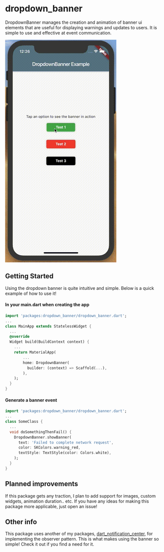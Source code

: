 # dropdown_banner
DropdownBanner manages the creation and animation of banner ui elements
that are useful for displaying warnings and updates to users. It is simple to use and effective at event communication.

![](demonstration.gif)

## Getting Started
Using the dropdown banner is quite intuitive and simple. Below is a quick example of how to use it!

#### In your main.dart when creating the app
```dart
import 'packages:dropdown_banner/dropdown_banner.dart';
...
class MainApp extends StatelessWidget {
  ...
  @override
  Widget build(BuildContext context) {
    ...
    return MaterialApp(
        ...
        home: DropdownBanner(
          builder: (context) => Scaffold(...),
        ),
    );
  }
}
```

#### Generate a banner event
```dart
import 'packages:dropdown_banner/dropdown_banner.dart';
...
class SomeClass {
  ...
  void doSomethingThenFail() {
    DropdownBanner.showBanner(
      text: 'Failed to complete network request',
      color: SKColors.warning_red,
      textStyle: TextStyle(color: Colors.white),
    );
  }
}
```

## Planned improvements
If this package gets any traction, I plan to add support for images, custom widgets, animation duration.. etc. If you have any ideas for making this package more applicable, just open an issue!

## Other info
This package uses another of my packages, [dart_notification_center](https://pub.dev/packages/dart_notification_center), for implementing the observer pattern. This is what makes using the banner so simple! Check it out if you find a need for it.
